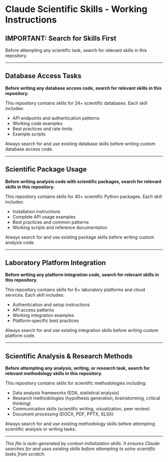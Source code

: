 # Claude Scientific Skills - Working Instructions

## IMPORTANT: Search for Skills First

Before attempting any scientific task, search for relevant skills in this repository.

---

## Database Access Tasks

**Before writing any database access code, search for relevant skills in this repository.**

This repository contains skills for 24+ scientific databases. Each skill includes:
- API endpoints and authentication patterns
- Working code examples
- Best practices and rate limits
- Example scripts

Always search for and use existing database skills before writing custom database access code.

---

## Scientific Package Usage

**Before writing analysis code with scientific packages, search for relevant skills in this repository.**

This repository contains skills for 40+ scientific Python packages. Each skill includes:
- Installation instructions
- Complete API usage examples
- Best practices and common patterns
- Working scripts and reference documentation

Always search for and use existing package skills before writing custom analysis code.

---

## Laboratory Platform Integration

**Before writing any platform integration code, search for relevant skills in this repository.**

This repository contains skills for 6+ laboratory platforms and cloud services. Each skill includes:
- Authentication and setup instructions
- API access patterns
- Working integration examples
- Platform-specific best practices

Always search for and use existing integration skills before writing custom platform code.

---

## Scientific Analysis & Research Methods

**Before attempting any analysis, writing, or research task, search for relevant methodology skills in this repository.**

This repository contains skills for scientific methodologies including:
- Data analysis frameworks (EDA, statistical analysis)
- Research methodologies (hypothesis generation, brainstorming, critical thinking)
- Communication skills (scientific writing, visualization, peer review)
- Document processing (DOCX, PDF, PPTX, XLSX)

Always search for and use existing methodology skills before attempting scientific analysis or writing tasks.

---

*This file is auto-generated by context-initialization skills. It ensures Claude searches for and uses existing skills before attempting to solve scientific tasks from scratch.*

